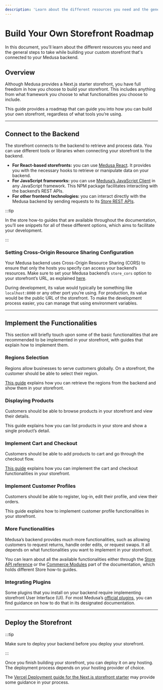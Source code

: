 ```yaml
---
description: 'Learn about the different resources you need and the general steps to take while building your custom storefront that is connected to your Medusa backend.'
---
```


# Build Your Own Storefront Roadmap

In this document, you’ll learn about the different resources you need and the general steps to take while building your custom storefront that's connected to your Medusa backend.

## Overview

Although Medusa provides a Next.js starter storefront, you have full freedom in how you choose to build your storefront. This includes anything from what framework you choose to what functionalities you choose to include.

This guide provides a roadmap that can guide you into how you can build your own storefront, regardless of what tools you’re using.

---

## Connect to the Backend

The storefront connects to the backend to retrieve and process data. You can use different tools or libraries when connecting your storefront to the backend.

- **For React-based storefronts:** you can use [Medusa React](../medusa-react/overview.md). It provides you with the necessary hooks to retrieve or manipulate data on your backend.
- **For JavaScript frameworks:** you can use [Medusa’s JavaScript Client](../js-client/overview.md) in any JavaScript framework. This NPM package facilitates interacting with the backend’s REST APIs.
- **For other frontend technologies:** you can interact directly with the Medusa backend by sending requests to its [Store REST APIs](/api/store).

:::tip

In the store how-to guides that are available throughout the documentation, you’ll see snippets for all of these different options, which aims to facilitate your development.

:::

### Setting Cross-Origin Resource Sharing Configuration

Your Medusa backend uses Cross-Origin Resource Sharing (CORS) to ensure that only the hosts you specify can access your backend’s resources. Make sure to set your Medusa backend’s `store_cors` option to your storefront’s URL, as explained [here](../development/backend/configurations.md#storefront-cors).

During development, its value would typically be something like `localhost:8000` or any other port you’re using. For production, its value would be the public URL of the storefront. To make the development process easier, you can manage that using environment variables.

---

## Implement the Functionalities

This section will briefly touch upon some of the basic functionalities that are recommended to be implemented in your storefront, with guides that explain how to implement them.

### Regions Selection

Regions allow businesses to serve customers globally. On a storefront, the customer should be able to select their region.

[This guide](../modules/regions-and-currencies/storefront/use-regions.mdx) explains how you can retrieve the regions from the backend and show them in your storefront.

### Displaying Products

Customers should be able to browse products in your storefront and view their details.

This guide explains how you can list products in your store and show a single product’s detail.

### Implement Cart and Checkout

Customers should be able to add products to cart and go through the checkout flow.

[This guide](../modules/carts-and-checkout/storefront/implement-cart.mdx) explains how you can implement the cart and checkout functionalities in your storefront.

### Implement Customer Profiles

Customers should be able to register, log-in, edit their profile, and view their orders.

This guide explains how to implement customer profile functionalities in your storefront.

### More Functionalities

Medusa’s backend provides much more functionalities, such as allowing customers to request returns, handle order edits, or request swaps. It all depends on what functionalities you want to implement in your storefront.

You can learn about all the available functionalities either through the [Store API reference](/api/store) or the [Commerce Modules](../modules/overview.mdx) part of the documentation, which holds different Store how-to guides.

### Integrating Plugins

Some plugins that you install on your backend require implementing storefront User Interface (UI). For most Medusa’s [official plugins](../plugins/overview.mdx), you can find guidance on how to do that in its designated documentation.

---

## Deploy the Storefront

:::tip

Make sure to deploy your backend before you deploy your storefront.

:::

Once you finish building your storefront, you can deploy it on any hosting. The deployment process depends on your hosting provider of choice.

The [Vercel Deployment guide for the Next.js storefront starter](../deployments/storefront/deploying-next-on-vercel.md) may provide some guidance in your process.
